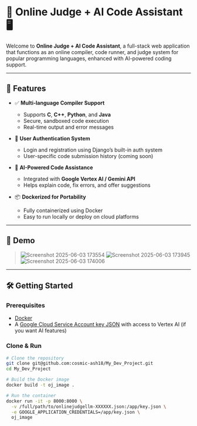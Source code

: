 # 🧠 Online Judge + AI Code Assistant 🖥️

Welcome to **Online Judge + AI Code Assistant**, a full-stack web application that functions as an online compiler, code runner, and judge system for popular programming languages, enhanced with AI-powered coding support.

---

## 🚀 Features

- ✅ **Multi-language Compiler Support**
  - Supports **C**, **C++**, **Python**, and **Java**
  - Secure, sandboxed code execution
  - Real-time output and error messages

- 🔐 **User Authentication System**
  - Login and registration using Django’s built-in auth system
  - User-specific code submission history (coming soon)

- 🤖 **AI-Powered Code Assistance**
  - Integrated with **Google Vertex AI / Gemini API**
  - Helps explain code, fix errors, and offer suggestions

- 📦 **Dockerized for Portability**
  - Fully containerized using Docker
  - Easy to run locally or deploy on cloud platforms

---

## 📸 Demo

> ![Screenshot 2025-06-03 173554](https://github.com/user-attachments/assets/65c69914-c7df-4926-a153-44d74ad6d598)
> ![Screenshot 2025-06-03 173945](https://github.com/user-attachments/assets/7edabf60-03a9-4ff7-8b57-81f189f69293)
> ![Screenshot 2025-06-03 174006](https://github.com/user-attachments/assets/f355b62a-8cdd-45c3-ac39-1f476556a7b6)




---

## 🛠️ Getting Started

### Prerequisites

- [Docker](https://docs.docker.com/get-docker/)
- A [Google Cloud Service Account key JSON](https://cloud.google.com/docs/authentication/getting-started) with access to Vertex AI (if you want AI features)

### Clone & Run

```bash
# Clone the repository
git clone git@github.com:cosmic-ash18/My_Dev_Project.git
cd My_Dev_Project

# Build the Docker image
docker build -t oj_image .

# Run the container
docker run -it -p 8000:8000 \
  -v /full/path/to/onlinejudgellm-XXXXXX.json:/app/key.json \
  -e GOOGLE_APPLICATION_CREDENTIALS=/app/key.json \
  oj_image
